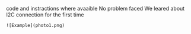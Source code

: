 code and instractions where avaaible
No problem faced
We leared about I2C connection for the first time

`![Example](photo1.png)`